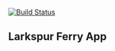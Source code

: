 [![Build Status](https://travis-ci.org/garethpaul/Larkspur-Ferry.svg?branch=gpj%2Fadd-testing)](https://travis-ci.org/garethpaul/Larkspur-Ferry)

## Larkspur Ferry App
